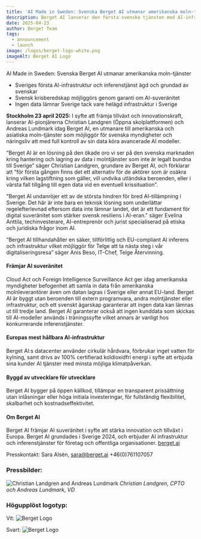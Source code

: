 ```yaml
---
title: 'AI Made in Sweden: Svenska Berget AI utmanar amerikanska moln-tjänster'
description: Berget AI lanserar den första svenska tjänsten med AI-infrastruktur och inferenstjänster i samma plattform
date: 2025-04-23
author: Berget Team
tags:
  - announcement
  - launch
image: /logos/berget-logo-white.png
imageAlt: Berget AI Logo
---
```


AI Made in Sweden: Svenska Berget AI utmanar amerikanska moln-tjänster

- Sveriges första AI-infrastruktur och inferenstjänst ägd och grundad av svenskar
- Svensk krisberedskap möjliggörs genom garanti om AI-suveränitet
- Ingen data lämnar Sverige tack vare helägd infrastruktur i Sverige

**Stockholm 23 april 2025:** I syfte att främja tillväxt och innovationskraft, lanserar AI-pionjärerna Christian Landgren (Öppna skolplattformen) och Andreas Lundmark idag Berget AI, en utmanare till amerikanska och asiatiska moln-tjänster som möjliggör för svenska myndigheter och näringsliv att med full kontroll av sin data köra avancerade AI modeller.

”Berget AI är en lösning på den ökade oro vi ser på den svenska marknaden kring hantering och lagring av data i molntjänster som inte är legalt bundna till Sverige” säger Christian Landgren, grundare av Berget AI, och förklarar att “för första gången finns det ett alternativ för de aktörer som är osäkra kring vilken lagstiftning som gäller, vill undvika utländska beroenden, eller i värsta fall tillgång till egen data vid en eventuell krissituation”.

"Berget AI undanröjer ett av de största hindren för bred AI-tillämpning i Sverige. Det här är inte bara en teknisk lösning som underlättar regelefterlevnad eftersom data inte lämnar landet, det är ett fundament för digital suveränitet som stärker svensk resiliens i AI-eran." säger Evelina Anttila, techinvesterare, AI-entreprenör och jurist specialiserad på etiska och juridiska frågor inom AI.

“Berget AI tillhandahåller en säker, tillförlitlig och EU-compliant AI inferens och infrastruktur vilket möjliggör för Telge att ta nästa steg i vår digitaliseringsresa” säger Anis Beso, IT-Chef, Telge Återvinning.

#### Främjar AI suveränitet

Cloud Act och Foreign Intelligence Surveillance Act ger idag amerikanska myndigheter befogenhet att samla in data från amerikanska molnleverantörer även om datan lagras i Sverige eller annat EU-land. Berget AI är byggt utan beroenden till extern programvara, andra molntjänster eller infrastruktur, och ett svenskt ägarskap garanterar att ingen data kan lämnas ut till tredje land. Berget AI garanterar också att ingen kunddata som skickas till AI-modeller används i träningssyfte vilket annars är vanligt hos konkurrerande inferenstjänster.

#### Europas mest hållbara AI-infrastruktur

Berget AI:s datacenter använder cirkulär hårdvara, förbrukar inget vatten för kylning, samt drivs av 100% certifierad koldioxidfri energi i syfte att erbjuda sina kunder AI tjänster med minsta möjliga klimatpåverkan.

#### Byggd av utvecklare för utvecklare

Berget AI bygger på öppen källkod, tillämpar en transparent prissättning utan inlåsningar eller höga initiala investeringar, för fullständig flexibilitet, skalbarhet och kostnadseffektivitet.

#### Om Berget AI

Berget AI främjar AI suveränitet i syfte att stärka innovation och tillväxt i Europa. Berget AI grundades i Sverige 2024, och erbjuder AI infrastruktur och inferenstjänster för företag och offentliga organisationer. [berget.ai](https://berget.ai/)

Presskontakt: Sara Alsén, [sara@berget.ai](mailto:sara@berget.ai) +46(0)761107057

### Pressbilder:

![Christian Landgren and Andreas Lundmark](/team/christian-andreas.jpg)
_Christian Landgren, CPTO och Andreas Lundmark, VD_

### Högupplöst logotyp:

Vit:
![Berget Logo](/logos/berget-logo-white.png)

Svart:
![Berget Logo](/logos/berget-logo-black.png)
